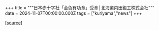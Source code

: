 +++
title = """日本赤十字社「金色有功章」受章│北海道内田鍛工株式会社"""
date = 2024-11-07T00:00:00.000Z
tags = ["kuriyama","news"]
+++


[[source]](https://www.town.kuriyama.hokkaido.jp/soshiki/38/29312.html)
